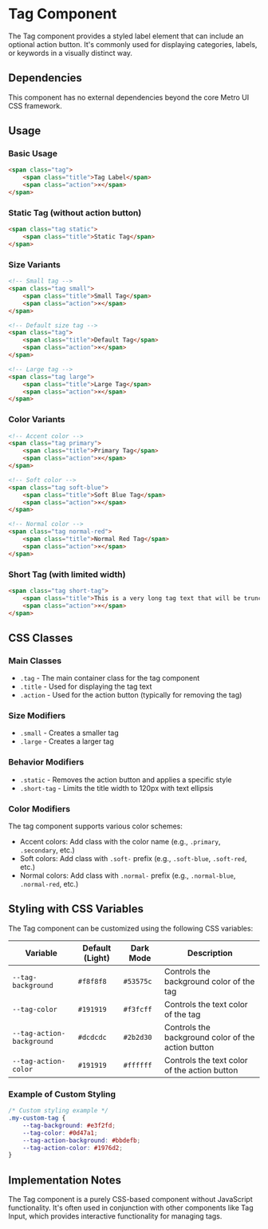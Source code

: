 # Tag Component

The Tag component provides a styled label element that can include an optional action button. It's commonly used for displaying categories, labels, or keywords in a visually distinct way.

## Dependencies

This component has no external dependencies beyond the core Metro UI CSS framework.

## Usage

### Basic Usage

```html
<span class="tag">
    <span class="title">Tag Label</span>
    <span class="action">×</span>
</span>
```

### Static Tag (without action button)

```html
<span class="tag static">
    <span class="title">Static Tag</span>
</span>
```

### Size Variants

```html
<!-- Small tag -->
<span class="tag small">
    <span class="title">Small Tag</span>
    <span class="action">×</span>
</span>

<!-- Default size tag -->
<span class="tag">
    <span class="title">Default Tag</span>
    <span class="action">×</span>
</span>

<!-- Large tag -->
<span class="tag large">
    <span class="title">Large Tag</span>
    <span class="action">×</span>
</span>
```

### Color Variants

```html
<!-- Accent color -->
<span class="tag primary">
    <span class="title">Primary Tag</span>
    <span class="action">×</span>
</span>

<!-- Soft color -->
<span class="tag soft-blue">
    <span class="title">Soft Blue Tag</span>
    <span class="action">×</span>
</span>

<!-- Normal color -->
<span class="tag normal-red">
    <span class="title">Normal Red Tag</span>
    <span class="action">×</span>
</span>
```

### Short Tag (with limited width)

```html
<span class="tag short-tag">
    <span class="title">This is a very long tag text that will be truncated with ellipsis</span>
    <span class="action">×</span>
</span>
```

## CSS Classes

### Main Classes
- `.tag` - The main container class for the tag component
- `.title` - Used for displaying the tag text
- `.action` - Used for the action button (typically for removing the tag)

### Size Modifiers
- `.small` - Creates a smaller tag
- `.large` - Creates a larger tag

### Behavior Modifiers
- `.static` - Removes the action button and applies a specific style
- `.short-tag` - Limits the title width to 120px with text ellipsis

### Color Modifiers
The tag component supports various color schemes:

- Accent colors: Add class with the color name (e.g., `.primary`, `.secondary`, etc.)
- Soft colors: Add class with `.soft-` prefix (e.g., `.soft-blue`, `.soft-red`, etc.)
- Normal colors: Add class with `.normal-` prefix (e.g., `.normal-blue`, `.normal-red`, etc.)

## Styling with CSS Variables

The Tag component can be customized using the following CSS variables:

| Variable | Default (Light) | Dark Mode | Description |
|----------|----------------|-----------|-------------|
| `--tag-background` | `#f8f8f8` | `#53575c` | Controls the background color of the tag |
| `--tag-color` | `#191919` | `#f3fcff` | Controls the text color of the tag |
| `--tag-action-background` | `#dcdcdc` | `#2b2d30` | Controls the background color of the action button |
| `--tag-action-color` | `#191919` | `#ffffff` | Controls the text color of the action button |

### Example of Custom Styling

```css
/* Custom styling example */
.my-custom-tag {
    --tag-background: #e3f2fd;
    --tag-color: #0d47a1;
    --tag-action-background: #bbdefb;
    --tag-action-color: #1976d2;
}
```

## Implementation Notes

The Tag component is a purely CSS-based component without JavaScript functionality. It's often used in conjunction with other components like Tag Input, which provides interactive functionality for managing tags.